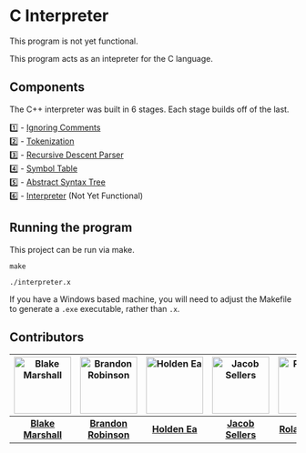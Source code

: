 # C Interpreter

This program is not yet functional. 

This program acts as an intepreter for the C language. 

## Components
The C++ interpreter was built in 6 stages. Each stage builds off of the last.

1️⃣ - [Ignoring Comments](https://github.com/Pip-Install-Party/Ignoring-Comments)  
2️⃣ - [Tokenization](https://github.com/Pip-Install-Party/Tokenization)  
3️⃣ - [Recursive Descent Parser](https://github.com/Pip-Install-Party/Recursive-Descent-Parser)  
4️⃣ - [Symbol Table](https://github.com/Pip-Install-Party/Symbol-Table)  
5️⃣ - [Abstract Syntax Tree](https://github.com/Pip-Install-Party/Abstract-Syntax-Tree)  
6️⃣ - [Interpreter](https://github.com/Pip-Install-Party/Interpreter) (Not Yet Functional)  

## Running the program

This project can be run via make.

```make```

```./interpreter.x```

If you have a Windows based machine, you will need to adjust the Makefile to generate a ```.exe``` executable, rather than ```.x```.

## Contributors

| <img src="https://avatars.githubusercontent.com/u/67528639?v=4" width="100" height="100" alt="Blake Marshall"> | <img src="https://avatars.githubusercontent.com/u/107743355?v=4" width="100" height="100" alt="Brandon Robinson"> | <img src="https://avatars.githubusercontent.com/u/142474297?v=4" width="100" height="100" alt="Holden Ea"> | <img src="https://avatars.githubusercontent.com/u/129122237?v=4" width="100" height="100" alt="Jacob Sellers"> | <img src="https://avatars.githubusercontent.com/u/171610804?v=4" width="100" height="100" alt="Rolando Yax"> |
|:-------------------------------------------------:|:--------------------------------------------------:|:-----------------------------------------------:|:-------------------------------------------------:|:-----------------------------------------------:|
| [**Blake Marshall**](https://github.com/officialblake)                                | [**Brandon Robinson**](https://github.com/brandonuscg)                               | [**Holden Ea**](https://github.com/holdenkea)                                  | [**Jacob Sellers**](https://github.com/JacobS999)                                | [**Rolando Yax**](https://github.com/Ryax3)                                |
